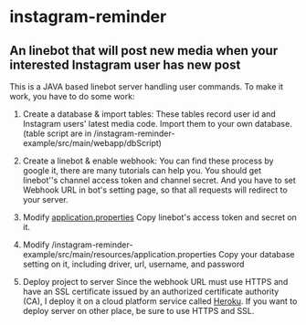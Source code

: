 # instagram-reminder
An linebot that will post new media when your interested Instagram user has new post
--------------------------------------------------------------------------------------

This is a JAVA based linebot server handling user commands.
To make it work, you have to do some work:

1. Create a database & import tables:
  These tables record user id and Instagram users' latest media code.
  Import them to your own database.  (table script are in /instagram-reminder-example/src/main/webapp/dbScript)

2. Create a linebot & enable webhook: 
  You can find these process by google it, there are many tutorials can help you.
  You should get linebot''s channel access token and channel secret. 
  And you have to set Webhook URL in bot's setting page, so that all requests will redirect to your server. 

3. Modify [application.properties](./src/main/resources/application.yml)
  Copy linebot's access token and secret on it.

4. Modify /instagram-reminder-example/src/main/resources/application.properties
  Copy your database setting on it, including driver, url, username, and password
  
5. Deploy project to server
  Since the webhook URL must use HTTPS and have an SSL certificate issued by an authorized certificate authority (CA), 
  I deploy it on a cloud platform service called [Heroku](https://www.heroku.com/).
  If you want to deploy server on other place, be sure to use HTTPS and SSL.
  
